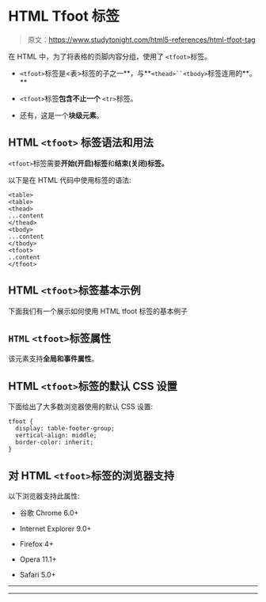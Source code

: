 # HTML Tfoot 标签

> 原文：<https://www.studytonight.com/html5-references/html-tfoot-tag>

在 HTML 中，为了将表格的页脚内容分组，使用了 `<tfoot>`标签。

*   `<tfoot>`标签是<表>标签的子之一**，与**`<thead>``<tbody>`标签连用的**。**

*   `<tfoot>`标签**包含不止一个** `<tr>`标签。

*   还有，这是一个**块级元素**。

## HTML `<tfoot>` 标签语法和用法

`<tfoot>`标签需要**开始(开启)标签**和**结束(关闭)标签。**

以下是在 HTML 代码中使用标签的语法:

```
<table>
<table>
<thead>
...content
</thead>
<tbody>
...content
</tbody>
<tfoot>
..content
</tfoot> 
```

## HTML `<tfoot>`标签基本示例

下面我们有一个展示如何使用 HTML tfoot 标签的基本例子

## `HTML` `<tfoot>`标签属性

该元素支持**全局和事件属性**。

## HTML `<tfoot>`标签的默认 CSS 设置

下面给出了大多数浏览器使用的默认 CSS 设置:

```
tfoot {
  display: table-footer-group;
  vertical-align: middle;
  border-color: inherit;
}
```

## 对 HTML `<tfoot>`标签的浏览器支持

以下浏览器支持此属性:

*   谷歌 Chrome 6.0+

*   Internet Explorer 9.0+

*   Firefox 4+

*   Opera 11.1+

*   Safari 5.0+

* * *

* * *
